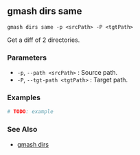 ## gmash dirs same
`gmash dirs same -p <srcPath> -P <tgtPath>`

Get a diff of 2 directories.

### Parameters
- `-p`, `--path <srcPath>` 
    : Source path.
- `-P`, `--tgt-path <tgtPath>`
    : Target path.    

### Examples
``` bash
# TODO: example
```
### See Also
- [gmash dirs](/dirs.md)
